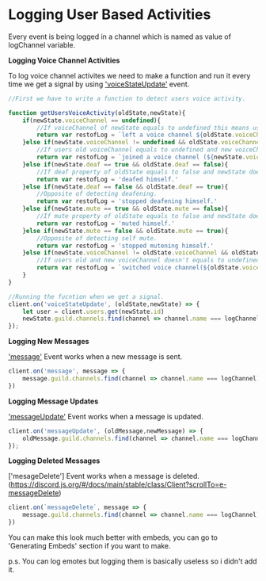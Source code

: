 # Logging User Based Activities

Every event is being logged in a channel which is named as value of logChannel variable. 

**Logging Voice Channel Activities**

To log voice channel activites we need to make a function and run it every time we get a signal by using ['voiceStateUpdate'](https://discord.js.org/#/docs/main/stable/class/Client?scrollTo=e-voiceStateUpdate) event.

```js
//First we have to write a function to detect users voice activity.

function getUsersVoiceActivity(oldState,newState){
	if(newState.voiceChannel == undefined){
		//If voiceChannel of newState equals to undefined this means user left the channel.
		return var restofLog = `left a voice channel ${oldState.voiceChannel}`
	}else if(newState.voiceChannel != undefined && oldState.voiceChannel == undefined){
		//If users old voiceChannel equals to undefined and new voiceChannel doesn't, this means user joins a voice channel.
		return var restofLog = `joined a voice channel (${newState.voiceChannel}).`
	}else if(newState.deaf == true && oldState.deaf == false){
		//If deaf property of oldState equals to false and newState doesn't, this means user deafens himself.
		return var restofLog = 'deafed himself.'
	}else if(newState.deaf == false && oldState.deaf == true){
		//Opposite of detecting deafening.
		return var restofLog = 'stopped deafening himself.'
	}else if(newState.mute == true && oldState.mute == false){
		//If mute property of oldState equals to false and newState doesn't, this means user mutes himself.
		return var restofLog = 'muted himself.'
	}else if(newState.mute == false && oldState.mute == true){
		//Opposite of detecting self mute.
		return var restofLog = 'stopped mutening himself.'
	}else if(newState.voiceChannel != oldState.voiceChannel && oldState.voiceChannel != undefined){
		//If users old and new voiceChannel doesn't equals to undefined this means user switched from old voiceChannel to new voiceChannel.
		return var restofLog = `switched voice channel(${oldState.voiceChannel} to ${newState.voiceChannel}).`
	}
}

//Running the fucntion when we get a signal.
client.on('voiceStateUpdate', (oldState,newState) => {
	let user = client.users.get(newState.id)
	newState.guild.channels.find(channel => channel.name === logChannel).send(`${user.username}#${user.discriminator} ${getUsersVoiceActivity(oldState,newState)}`)
});
```

**Logging New Messages**

['message'](https://discord.js.org/#/docs/main/stable/class/Client?scrollTo=e-message) Event works when a new message is sent.

```js
client.on('message', message => {
	message.guild.channels.find(channel => channel.name === logChannel).send(`message.author just sent a new message ${message.content} to #${message.channel.name} channel.`)
})
```

**Logging Message Updates**

['messageUpdate'](https://discord.js.org/#/docs/main/stable/class/Client?scrollTo=e-messageUpdate) Event works when a message is updated.

```js
client.on('messageUpdate', (oldMessage,newMessage) => {
	oldMessage.guild.channels.find(channel => channel.name === logChannel).send(`${message.author} changed his ${oldMessage.content} message with ${newMessage.content} in ${newMessage.channel.name}.`)
});
```

**Logging Deleted Messages**

['mesageDelete'] Event works when a message is deleted.
(https://discord.js.org/#/docs/main/stable/class/Client?scrollTo=e-messageDelete)
```js
client.on(`messageDelete`, message => {
	message.guild.channels.find(channel => channel.name === logChannel).send(`${message.author} deleted his ${message.content} message in ${message.channel.name}.`)
})
```

You can make this look much better with embeds, you can go to 'Generating Embeds' section if you want to make.

p.s. You can log emotes but logging them is basically useless so i didn't add it.
